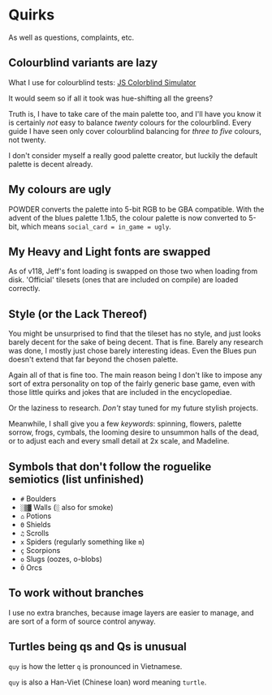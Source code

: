 # Quirks

As well as questions, complaints, etc.

## Colourblind variants are lazy

What I use for colourblind tests:
[JS Colorblind Simulator](https://github.com/MaPePeR/jsColorblindSimulator)

It would seem so if all it took was hue-shifting all the greens?

Truth is, I have to take care of the main palette too, and I'll have you know
it is certainly *not* easy to balance *twenty* colours for the colourblind.
Every guide I have seen only cover colourblind balancing for *three to five*
colours, not twenty.

I don't consider myself a really good palette creator, but luckily the default
palette is decent already.

## My colours are ugly

POWDER converts the palette into 5-bit RGB to be GBA compatible.
With the advent of the blues palette 1.1b5, the colour palette is now converted
to 5-bit, which means `social_card = in_game = ugly`.

## My Heavy and Light fonts are swapped

As of v118, Jeff's font loading is swapped on those two when loading from disk.
'Official' tilesets (ones that are included on compile) are loaded correctly.

## Style (or the Lack Thereof)

You might be unsurprised to find that the tileset has no style, and just looks
barely decent for the sake of being decent. That is fine.
Barely any research was done, I mostly just chose barely interesting ideas.
Even the Blues pun doesn't extend that far beyond the chosen palette.

Again all of that is fine too. The main reason being I don't like to impose
any sort of extra personality on top of the fairly generic base game,
even with those little quirks and jokes that are included in the encyclopediae.

Or the laziness to research. *Don't* stay tuned for my future stylish projects.

Meanwhile, I shall give you a few *keywords*: spinning, flowers, palette sorrow,
frogs, cymbals, the looming desire to unsummon halls of the dead, or to adjust
each and every small detail at 2x scale, and Madeline.

## Symbols that don't follow the roguelike semiotics (list unfinished)

- `#`   Boulders
- `░▒▓` Walls (`░` also for smoke)
- `⌂`   Potions
- `Θ`   Shields
- `♫`   Scrolls
- `x`   Spiders (regularly something like `m`)
- `ç`   Scorpions
- `o`   Slugs (oozes, o-blobs)
- `Ö`   Orcs

## To work without branches

I use no extra branches, because image layers are easier to manage, and are
sort of a form of source control anyway.

## Turtles being qs and Qs is unusual

`quy` is how the letter `q` is pronounced in Vietnamese.

`quy` is also a Han-Viet (Chinese loan) word meaning `turtle`.
